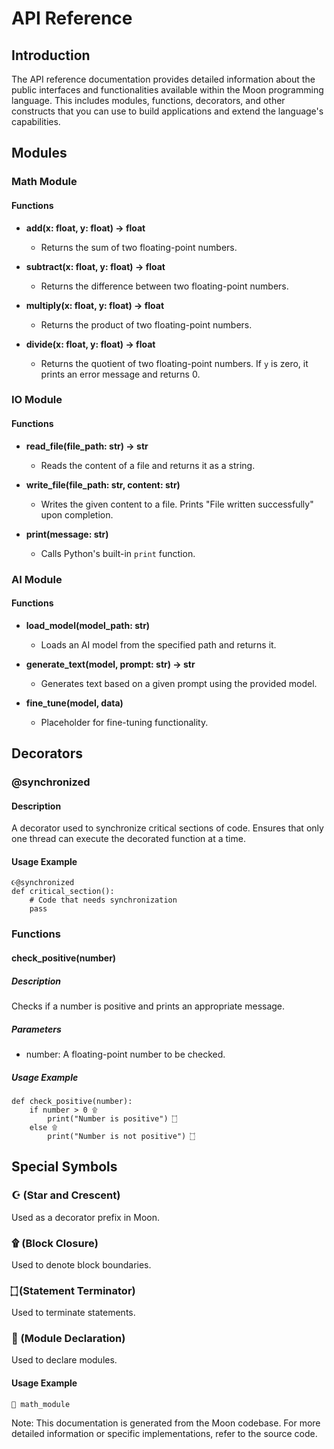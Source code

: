 # API Reference

## Introduction

The API reference documentation provides detailed information about the public interfaces and functionalities available within the Moon programming language. This includes modules, functions, decorators, and other constructs that you can use to build applications and extend the language's capabilities.

## Modules

### Math Module

#### Functions
- **add(x: float, y: float) -> float**
  - Returns the sum of two floating-point numbers.
  
- **subtract(x: float, y: float) -> float**
  - Returns the difference between two floating-point numbers.
  
- **multiply(x: float, y: float) -> float**
  - Returns the product of two floating-point numbers.
  
- **divide(x: float, y: float) -> float**
  - Returns the quotient of two floating-point numbers. If `y` is zero, it prints an error message and returns 0.

### IO Module

#### Functions
- **read_file(file_path: str) -> str**
  - Reads the content of a file and returns it as a string.
  
- **write_file(file_path: str, content: str)**
  - Writes the given content to a file. Prints "File written successfully" upon completion.
  
- **print(message: str)**
  - Calls Python's built-in `print` function.

### AI Module

#### Functions
- **load_model(model_path: str)**
  - Loads an AI model from the specified path and returns it.
  
- **generate_text(model, prompt: str) -> str**
  - Generates text based on a given prompt using the provided model.
  
- **fine_tune(model, data)**
  - Placeholder for fine-tuning functionality.

## Decorators

### @synchronized

#### Description
A decorator used to synchronize critical sections of code. Ensures that only one thread can execute the decorated function at a time.

#### Usage Example
```moon
☪@synchronized
def critical_section():
    # Code that needs synchronization
    pass
```

### Functions

#### check_positive(number)

##### Description
Checks if a number is positive and prints an appropriate message.

##### Parameters
- number: A floating-point number to be checked.

##### Usage Example
```moon
def check_positive(number):
    if number > 0 ۩
        print("Number is positive") ۝
    else ۩
        print("Number is not positive") ۝
```

## Special Symbols

### ☪ (Star and Crescent)
Used as a decorator prefix in Moon.

### ۩ (Block Closure)
Used to denote block boundaries.

### ۝ (Statement Terminator)
Used to terminate statements.

### 🕌 (Module Declaration)
Used to declare modules.

#### Usage Example
```moon
🕌 math_module
```

Note: This documentation is generated from the Moon codebase. For more detailed information or specific implementations, refer to the source code.
